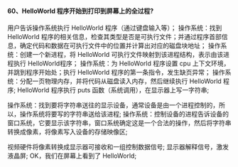 #### 60、HelloWorld 程序开始到打印到屏幕上的全过程?

⽤户告诉操作系统执⾏ HelloWorld 程序（通过键盘输⼊等）；
操作系统：找到 HelloWorld 程序的相关信息，检查其类型是否是可执⾏⽂件；并通过程序⾸部信息，确定代码和数据在可执⾏⽂件中的位置并计算出对应的磁盘块地址；
操作系统：创建⼀个新进程，将 HelloWorld 可执⾏⽂件映射到该进程结构，表示由该进程执⾏ HelloWorld程序；
操作系统：为 HelloWorld 程序设置 cpu 上下⽂环境，并跳到程序开始处；执⾏ HelloWorld 程序的第⼀条指令，发⽣缺⻚异常；
操作系统：分配⼀⻚物理内存，并将代码从磁盘读⼊内存，然后继续执⾏ HelloWorld 程序;
HelloWorld 程序执⾏ puts 函数（系统调⽤），在显示器上写⼀字符串;

操作系统：找到要将字符串送往的显示设备，通常设备是由⼀个进程控制的，所以，操作系统将要写的字符串送给该进程;
操作系统：控制设备的进程告诉设备的窗⼝系统，它要显示该字符串，窗⼝系统确定这是⼀个合法的操作，然后将字符串转换成像素，将像素写⼊设备的存储映像区;

视频硬件将像素转换成显示器可接收和⼀组控制数据信号;
显示器解释信号，激发液晶屏;
OK，我们在屏幕上看到了 HelloWorld;